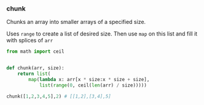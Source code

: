 ### chunk 

Chunks an array into smaller arrays of a specified size.

Uses `range` to create a list of desired size. Then use `map` on this list and fill it with splices of `arr`

```python 
from math import ceil


def chunk(arr, size):
    return list(
        map(lambda x: arr[x * size:x * size + size],
            list(range(0, ceil(len(arr) / size)))))

```

``` python
chunk([1,2,3,4,5],2) # [[1,2],[3,4],5]
```